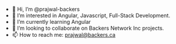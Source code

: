 - 👋 Hi, I’m @prajwal-backers
- 👀 I’m interested in Angular, Javascript, Full-Stack Development.
- 🌱 I’m currently learning Angular
- 💞️ I’m looking to collaborate on Backers Network Inc projects.
- 📫 How to reach me: prajwal@backers.ca

<!---
prajwal-backers/prajwal-backers is a ✨ special ✨ repository because its `README.md` (this file) appears on your GitHub profile.
You can click the Preview link to take a look at your changes.
--->
